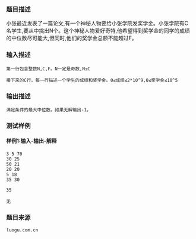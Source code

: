 ### 题目描述

小张最近发表了一篇论文,有一个神秘人物要给小张学院发奖学金。小张学院有C名学生,要从中挑出N个。这个神秘人物爱好奇特,他希望得到奖学金的同学的成绩的中位数尽可能大,但同时,他们的奖学金总额不能超过F。


### 输入描述

```
第一行包含整数N,C,F。N一定是奇数,N≤C

接下来的C行，每一行描述一个学生的成绩和奖学金。0≤成绩≤2*10^9,0≤奖学金≤10^5
```
### 输出描述

```
满足条件的最大中位数。如果无解输出-1。
```

### 测试样例
#### 样例1:输入-输出-解释

```
3 5 70
30 25
50 21
20 20
5 18
35 30
```
```
35
```
```
无
```

### 题目来源  
`luogu.com.cn`